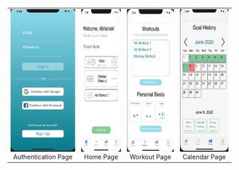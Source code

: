 
| | | | |
|:-------------------------:|:-------------------------:|:-------------------------:|:-------------------------:|
| <img width="150" height = "322.668810289" alt="Authentication Page" src="/images/auth.jpeg"> Authentication Page | <img width="150" height = "322.668810289" alt="Home Page" src="/images/home.jpeg">  Home Page| <img width="150" height = "322.668810289" alt="Workout Page" src="/images/workout.jpeg">  Workout Page| <img width="150" height = "322.668810289" alt="Calendar Page" src="/images/calendar.jpeg">  Calendar Page|
